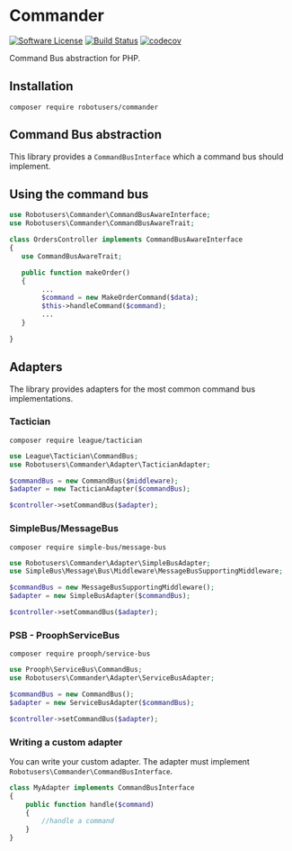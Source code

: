 # Commander
[![Software License](https://img.shields.io/badge/license-MIT-brightgreen.svg)](LICENSE)
[![Build Status](https://travis-ci.org/robotusers/commander.svg?branch=master)](https://travis-ci.org/robotusers/commander)
[![codecov](https://codecov.io/gh/robotusers/commander/branch/master/graph/badge.svg)](https://codecov.io/gh/robotusers/commander)

Command Bus abstraction for PHP.

## Installation

```
composer require robotusers/commander
```

## Command Bus abstraction

This library provides a `CommandBusInterface` which a command bus should implement.

## Using the command bus

```php
use Robotusers\Commander\CommandBusAwareInterface;
use Robotusers\Commander\CommandBusAwareTrait;

class OrdersController implements CommandBusAwareInterface
{
   use CommandBusAwareTrait;

   public function makeOrder()
   {
        ...
        $command = new MakeOrderCommand($data);
        $this->handleCommand($command);
        ...
   }

}
```

## Adapters

The library provides adapters for the most common command bus implementations.

### Tactician

```
composer require league/tactician
```

```php
use League\Tactician\CommandBus;
use Robotusers\Commander\Adapter\TacticianAdapter;

$commandBus = new CommandBus($middleware);
$adapter = new TacticianAdapter($commandBus);

$controller->setCommandBus($adapter);
```

### SimpleBus/MessageBus

```
composer require simple-bus/message-bus
```

```php
use Robotusers\Commander\Adapter\SimpleBusAdapter;
use SimpleBus\Message\Bus\Middleware\MessageBusSupportingMiddleware;

$commandBus = new MessageBusSupportingMiddleware();
$adapter = new SimpleBusAdapter($commandBus);

$controller->setCommandBus($adapter);
```

### PSB - ProophServiceBus

```
composer require prooph/service-bus
```

```php
use Prooph\ServiceBus\CommandBus;
use Robotusers\Commander\Adapter\ServiceBusAdapter;

$commandBus = new CommandBus();
$adapter = new ServiceBusAdapter($commandBus);

$controller->setCommandBus($adapter);
```

### Writing a custom adapter

You can write your custom adapter. The adapter must implement `Robotusers\Commander\CommandBusInterface`.

```php
class MyAdapter implements CommandBusInterface
{
    public function handle($command)
    {
        //handle a command
    }
}
```
